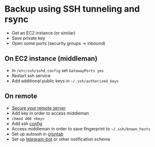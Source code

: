# Backup using SSH tunneling and rsync

* Get an EC2 instance (or similar)
* Save private key
* Open some ports (security groups -> inbound)

## On EC2 instance (middleman)
* In `/etc/ssh/sshd_config` set `GatewayPorts yes`
* Restart ssh service
* Add additional public keys in `~/.ssh/authorized_keys`

## On remote
* [Secure your remote server](https://www.raspberrypi.org/documentation/configuration/security.md)
* Add key in order to access middleman
* `chmod 400 <key>`
* Add ssh [config](.ssh/config)
* Access middleman in order to save fingerprint to `~/.ssh/known_hosts`
* Set up autossh in [crontab](crontab)
* Set up [telegram-bot](etc/profile.d/notify_login.sh) or other notification scheme
